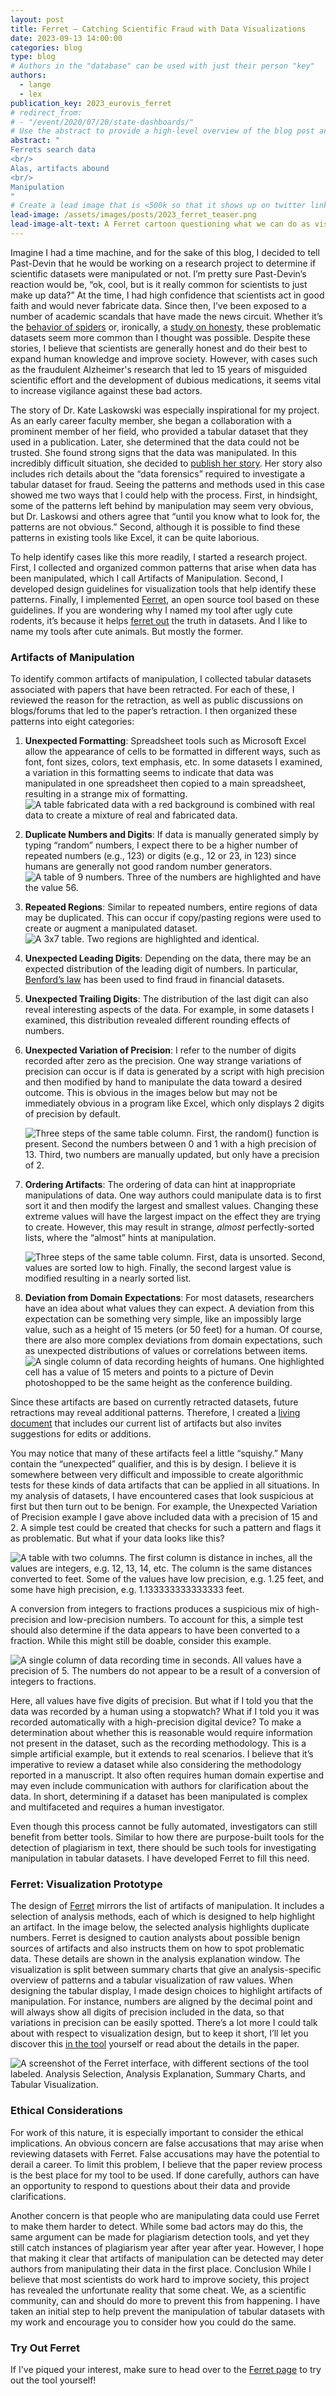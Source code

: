 ```yaml
---
layout: post
title: Ferret — Catching Scientific Fraud with Data Visualizations
date: 2023-09-13 14:00:00
categories: blog
type: blog
# Authors in the "database" can be used with just their person "key"
authors:
  - lange
  - lex
publication_key: 2023_eurovis_ferret
# redirect_from:
# - "/event/2020/07/20/state-dashboards/"
# Use the abstract to provide a high-level overview of the blog post and main takeaways.
abstract: "
Ferrets search data
<br/>
Alas, artifacts abound 
<br/>
Manipulation
"
# Create a lead image that is <500k so that it shows up on twitter link preview
lead-image: /assets/images/posts/2023_ferret_teaser.png
lead-image-alt-text: A Ferret cartoon questioning what we can do as visualization researchers to help prevent scientific fraud.
---
```


Imagine I had a time machine, and for the sake of this blog, I decided to tell Past-Devin that he would be working on a research project to determine if scientific datasets were manipulated or not. I’m pretty sure Past-Devin’s reaction would be, “ok, cool, but is it really common for scientists to just make up data?” At the time, I had high confidence that scientists act in good faith and would never fabricate data. Since then, I’ve been exposed to a number of academic scandals that have made the news circuit. Whether it’s the [behavior of spiders](https://www.nature.com/articles/d41586-022-02156-2) or, ironically, a [study on honesty](https://www.npr.org/2023/07/27/1190568472/dan-ariely-francesca-gino-harvard-dishonesty-fabricated-data), these problematic datasets seem more common than I thought was possible. Despite these stories, I believe that scientists are generally honest and do their best to expand human knowledge and improve society. However, with cases such as the fraudulent Alzheimer's research that led to 15 years of misguided scientific effort and the development of dubious medications, it seems vital to increase vigilance against these bad actors.

The story of Dr. Kate Laskowski was especially inspirational for my project. As an early career faculty member, she began a collaboration with a prominent member of her field, who provided a tabular dataset that they used in a publication. Later, she determined that the data could not be trusted. She found strong signs that the data was manipulated. In this incredibly difficult situation, she decided to [publish her story](https://laskowskilab.faculty.ucdavis.edu/2020/01/29/retractions/). Her story also includes rich details about the “data forensics” required to investigate a tabular dataset for fraud. Seeing the patterns and methods used in this case showed me two ways that I could help with the process. First, in hindsight, some of the patterns left behind by manipulation may seem very obvious, but Dr. Laskowsi and others agree that “until you know what to look for, the patterns are not obvious.” Second, although it is possible to find these patterns in existing tools like Excel, it can be quite laborious.

To help identify cases like this more readily, I started a research project. First, I collected and organized common patterns that arise when data has been manipulated, which I call Artifacts of Manipulation. Second, I developed design guidelines for visualization tools that help identify these patterns. Finally, I implemented [Ferret](https://ferret.sci.utah.edu/), an open source tool based on these guidelines. If you are wondering why I named my tool after ugly cute rodents, it’s because it helps [ferret out](https://idioms.thefreedictionary.com/ferret+out) the truth in datasets. And I like to name my tools after cute animals. But mostly the former.

### Artifacts of Manipulation

To identify common artifacts of manipulation, I collected tabular datasets associated with papers that have been retracted. For each of these, I reviewed the reason for the retraction, as well as public discussions on blogs/forums that led to the paper’s retraction. I then organized these patterns into eight categories:

1. **Unexpected Formatting**: Spreadsheet tools such as Microsoft Excel allow the appearance of cells to be formatted in different ways, such as font, font sizes, colors, text emphasis, etc. In some datasets I examined, a variation in this formatting seems to indicate that data was manipulated in one spreadsheet then copied to a main spreadsheet, resulting in a strange mix of formatting.
   ![A table fabricated data with a red background is combined with real data to create a mixture of real and fabricated data.]({{site.base_url}}/assets/images/posts/2023_ferret_formatting.png)

2. **Duplicate Numbers and Digits**: If data is manually generated simply by typing “random” numbers, I expect there to be a higher number of repeated numbers (e.g., 123) or digits (e.g., 12 or 23, in 123) since humans are generally not good random number generators.
   ![A table of 9 numbers. Three of the numbers are highlighted and have the value 56.]({{site.base_url}}/assets/images/posts/2023_ferret_duplicate.png)

3. **Repeated Regions**: Similar to repeated numbers, entire regions of data may be duplicated. This can occur if copy/pasting regions were used to create or augment a manipulated dataset.
   ![A 3x7 table. Two regions are highlighted and identical. ]({{site.base_url}}/assets/images/posts/2023_ferret_regions.png)

4. **Unexpected Leading Digits**: Depending on the data, there may be an expected distribution of the leading digit of numbers. In particular, [Benford’s law](https://en.wikipedia.org/wiki/Benford%27s_law) has been used to find fraud in financial datasets.

5. **Unexpected Trailing Digits**: The distribution of the last digit can also reveal interesting aspects of the data. For example, in some datasets I examined, this distribution revealed different rounding effects of numbers.

6. **Unexpected Variation of Precision**: I refer to the number of digits recorded after zero as the precision. One way strange variations of precision can occur is if data is generated by a script with high precision and then modified by hand to manipulate the data toward a desired outcome. This is obvious in the images below but may not be immediately obvious in a program like Excel, which only displays 2 digits of precision by default.

   ![Three steps of the same table column. First, the random() function is present. Second the numbers between 0 and 1 with a high precision of 13. Third, two numbers are manually updated, but only have a precision of 2.]({{site.base_url}}/assets/images/posts/2023_ferret_precision.png)

7. **Ordering Artifacts**: The ordering of data can hint at inappropriate manipulations of data. One way authors could manipulate data is to first sort it and then modify the largest and smallest values. Changing these extreme values will have the largest impact on the effect they are trying to create. However, this may result in strange, _almost_ perfectly-sorted lists, where the “almost” hints at manipulation.

   ![Three steps of the same table column. First, data is unsorted. Second, values are sorted low to high. Finally, the second largest value is modified resulting in a nearly sorted list.]({{site.base_url}}/assets/images/posts/2023_ferret_sorting.png)

8. **Deviation from Domain Expectations**: For most datasets, researchers have an idea about what values they can expect. A deviation from this expectation can be something very simple, like an impossibly large value, such as a height of 15 meters (or 50 feet) for a human. Of course, there are also more complex deviations from domain expectations, such as unexpected distributions of values or correlations between items.
   ![A single column of data recording heights of humans. One highlighted cell has a value of 15 meters and points to a picture of Devin photoshopped to be the same height as the conference building.]({{site.base_url}}/assets/images/posts/2023_ferret_domain.png)

Since these artifacts are based on currently retracted datasets, future retractions may reveal additional patterns. Therefore, I created a [living document](https://ferret.sci.utah.edu/artifacts) that includes our current list of artifacts but also invites suggestions for edits or additions.

You may notice that many of these artifacts feel a little “squishy.” Many contain the “unexpected” qualifier, and this is by design. I believe it is somewhere between very difficult and impossible to create algorithmic tests for these kinds of data artifacts that can be applied in all situations. In my analysis of datasets, I have encountered cases that look suspicious at first but then turn out to be benign. For example, the Unexpected Variation of Precision example I gave above included data with a precision of 15 and 2. A simple test could be created that checks for such a pattern and flags it as problematic. But what if your data looks like this?

![A table with two columns. The first column is distance in inches, all the values are integers, e.g. 12, 13, 14, etc. The column is the same distances converted to feet. Some of the values have low precision, e.g. 1.25 feet, and some have high precision, e.g. 1.133333333333333 feet.]({{site.base_url}}/assets/images/posts/2023_ferret_fraction.png)

A conversion from integers to fractions produces a suspicious mix of high-precision and low-precision numbers. To account for this, a simple test should also determine if the data appears to have been converted to a fraction. While this might still be doable, consider this example.

![A single column of data recording time in seconds. All values have a precision of 5. The numbers do not appear to be a result of a conversion of integers to fractions.]({{site.base_url}}/assets/images/posts/2023_ferret_time.png)

Here, all values have five digits of precision. But what if I told you that the data was recorded by a human using a stopwatch? What if I told you it was recorded automatically with a high-precision digital device? To make a determination about whether this is reasonable would require information not present in the dataset, such as the recording methodology. This is a simple artificial example, but it extends to real scenarios. I believe that it’s imperative to review a dataset while also considering the methodology reported in a manuscript. It also often requires human domain expertise and may even include communication with authors for clarification about the data. In short, determining if a dataset has been manipulated is complex and multifaceted and requires a human investigator.

Even though this process cannot be fully automated, investigators can still benefit from better tools. Similar to how there are purpose-built tools for the detection of plagiarism in text, there should be such tools for investigating manipulation in tabular datasets. I have developed Ferret to fill this need.

### Ferret: Visualization Prototype

The design of [Ferret](https://ferret.sci.utah.edu/) mirrors the list of artifacts of manipulation. It includes a selection of analysis methods, each of which is designed to help highlight an artifact. In the image below, the selected analysis highlights duplicate numbers. Ferret is designed to caution analysts about possible benign sources of artifacts and also instructs them on how to spot problematic data. These details are shown in the analysis explanation window. The visualization is split between summary charts that give an analysis-specific overview of patterns and a tabular visualization of raw values. When designing the tabular display, I made design choices to highlight artifacts of manipulation. For instance, numbers are aligned by the decimal point and will always show all digits of precision included in the data, so that variations in precision can be easily spotted. There’s a lot more I could talk about with respect to visualization design, but to keep it short, I’ll let you discover this [in the tool](https://ferret.sci.utah.edu/) yourself or read about the details in the paper.

![A screenshot of the Ferret interface, with different sections of the tool labeled. Analysis Selection, Analysis Explanation, Summary Charts, and Tabular Visualization.]({{site.base_url}}/assets/images/posts/2023_ferret_overview.png)

### Ethical Considerations

For work of this nature, it is especially important to consider the ethical implications. An obvious concern are false accusations that may arise when reviewing datasets with Ferret. False accusations may have the potential to derail a career. To limit this problem, I believe that the paper review process is the best place for my tool to be used. If done carefully, authors can have an opportunity to respond to questions about their data and provide clarifications.

Another concern is that people who are manipulating data could use Ferret to make them harder to detect. While some bad actors may do this, the same argument can be made for plagiarism detection tools, and yet they still catch instances of plagiarism year after year after year. However, I hope that making it clear that artifacts of manipulation can be detected may deter authors from manipulating their data in the first place.
Conclusion
While I believe that most scientists do work hard to improve society, this project has revealed the unfortunate reality that some cheat. We, as a scientific community, can and should do more to prevent this from happening. I have taken an initial step to help prevent the manipulation of tabular datasets with my work and encourage you to consider how you could do the same.

### Try Out Ferret

If I've piqued your interest, make sure to head over to the [Ferret page](https://ferret.sci.utah.edu/) to try out the tool yourself!
